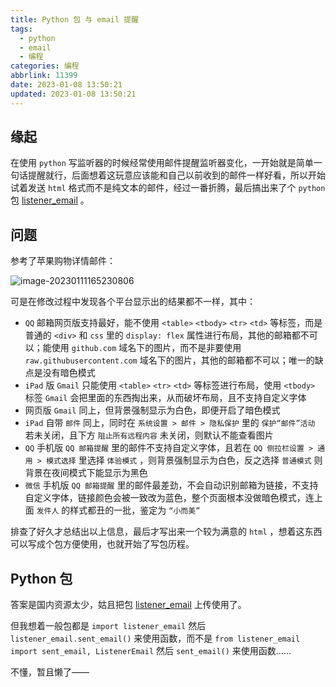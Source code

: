 ```yaml
---
title: Python 包 与 email 提醒
tags:
  - python
  - email
  - 编程
categories: 编程
abbrlink: 11399
date: 2023-01-08 13:50:21
updated: 2023-01-08 13:50:21
---
```


## 缘起

在使用 `python` 写监听器的时候经常使用邮件提醒监听器变化，一开始就是简单一句话提醒就行，后面想着这玩意应该能和自己以前收到的邮件一样好看，所以开始试着发送 `html` 格式而不是纯文本的邮件，经过一番折腾，最后搞出来了个 `python` 包 [listener_email](https://github.com/Cierra-Runis/listener_email) 。

## 问题

参考了苹果购物详情邮件：

![image-20230111165230806](https://bu.dusays.com/2023/01/11/63be78cf13232.png)

可是在修改过程中发现各个平台显示出的结果都不一样，其中：

- `QQ` 邮箱网页版支持最好，能不使用 `<table>` `<tbody>` `<tr>` `<td>` 等标签，而是普通的 `<div>` 和 `css` 里的 `display: flex` 属性进行布局，其他的邮箱都不可以；能使用 `github.com` 域名下的图片，而不是非要使用 `raw.githubusercontent.com` 域名下的图片，其他的邮箱都不可以；唯一的缺点是没有暗色模式
- `iPad` 版 `Gmail` 只能使用 `<table>`  `<tr>` `<td>` 等标签进行布局，使用 `<tbody>` 标签 `Gmail` 会把里面的东西掏出来，从而破坏布局，且不支持自定义字体
- 网页版 `Gmail` 同上，但背景强制显示为白色，即便开启了暗色模式
- `iPad` 自带 `邮件` 同上，同时在 `系统设置 > 邮件 > 隐私保护` 里的 `保护“邮件”活动` 若未关闭，且下方 `阻止所有远程内容` 未关闭，则默认不能查看图片
- `QQ` 手机版 `QQ 邮箱提醒` 里的邮件不支持自定义字体，且若在 `QQ 侧拉栏设置 > 通用 > 模式选择` 里选择 `体验模式` ，则背景强制显示为白色，反之选择 `普通模式` 则背景在夜间模式下能显示为黑色
- `微信` 手机版 `QQ 邮箱提醒` 里的邮件最差劲，不会自动识别邮箱为链接，不支持自定义字体，链接颜色会被一致改为蓝色，整个页面根本没做暗色模式，连上面 `发件人` 的样式都丑的一批，鉴定为 `“小而美”`

排查了好久才总结出以上信息，最后才写出来一个较为满意的 `html` ，想着这东西可以写成个包方便使用，也就开始了写包历程。

## Python 包

答案是国内资源太少，姑且把包 [listener_email](https://github.com/Cierra-Runis/listener_email) 上传使用了。

但我想着一般包都是 `import listener_email` 然后 `listener_email.sent_email()` 来使用函数，而不是 `from listener_email import sent_email, ListenerEmail` 然后 `sent_email()` 来使用函数……

不懂，暂且懒了——
